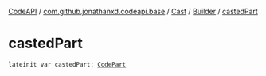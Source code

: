 [CodeAPI](../../../index.md) / [com.github.jonathanxd.codeapi.base](../../index.md) / [Cast](../index.md) / [Builder](index.md) / [castedPart](.)

# castedPart

`lateinit var castedPart: `[`CodePart`](../../../com.github.jonathanxd.codeapi/-code-part/index.md)